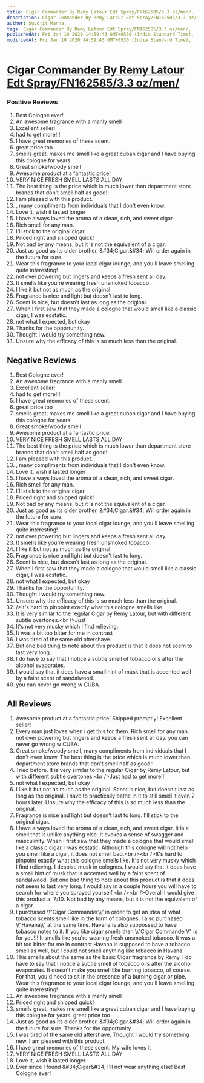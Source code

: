 ```yaml
---
title: Cigar Commander By Remy Latour Edt Spray/FN162585/3.3 oz/men/,
description: Cigar Commander By Remy Latour Edt Spray/FN162585/3.3 oz/men/,
author: Suvojit Manna,
tags: Cigar Commander By Remy Latour Edt Spray/FN162585/3.3 oz/men/,
publishedAt: Fri Jan 10 2020 14:59:43 GMT+0530 (India Standard Time),
modifiedAt: Fri Jan 10 2020 14:59:43 GMT+0530 (India Standard Time),
---
```


# [Cigar Commander By Remy Latour Edt Spray/FN162585/3.3 oz/men/](https://products.checkmycream.com/products/Cigar-Commander-By-Remy-Latour-Edt-SprayFN1625853.3-ozmen.html)

### Positive Reviews

<ol>
      <li>Best Cologne ever!</li>
      <li>An awesome fragrance with a manly smell</li>
      <li>Excellent seller!</li>
      <li>had to get more!!!</li>
      <li>I have great memories of these scent.</li>
      <li>great price too</li>
      <li>smells great, makes me smell like a great cuban cigar and I have buying this cologne for years.</li>
      <li>Great smoke/woody smell</li>
      <li>Awesome product at a fantastic price!</li>
      <li>VERY NICE FRESH SMELL LASTS ALL DAY</li>
      <li>The best thing is the price which is much lower than department store brands that don&#x27;t smell half as good!!</li>
      <li>I am pleased with this product.</li>
      <li>, many compliments from individuals that I don&#x27;t even know.</li>
      <li>Love it, wish it lasted longer</li>
      <li>I have always loved the aroma of a clean, rich, and sweet cigar.</li>
      <li>Rich smell for any man.</li>
      <li>I&#x27;ll stick to the original cigar.</li>
      <li>Priced right and shipped quick!</li>
      <li>Not bad by any means, but it is not the equivalent of a cigar.</li>
      <li>Just as good as its older brother, &amp;#34;Cigar.&amp;#34;  Will order again in the future for sure.  </li>
      <li>Wear this fragrance to your local cigar lounge, and you&#x27;ll leave smelling quite interesting!</li>
      <li>not over powering but lingers and keeps a fresh sent all day.</li>
      <li>It smells like you&#x27;re wearing fresh unsmoked tobacco.</li>
      <li>I like it but not as much as the original.  </li>
      <li>Fragrance is nice and light but doesn&#x27;t last to long.</li>
      <li>Scent is nice, but doesn&#x27;t last as long as the original.  </li>
      <li>When I first saw that they made a cologne that would  smell like a classic cigar, I was ecstatic.  </li>
      <li>not what I expected, but okay</li>
      <li>Thanks for the opportunity.</li>
      <li>Thought I would try something new.  </li>
      <li>Unsure why the efficacy of this is so much less than the original.</li>
</ol>


<h2>Negative Reviews</h2>
<ol>
<li> Best Cologne ever!</li>
<li> An awesome fragrance with a manly smell</li>
<li> Excellent seller!</li>
<li> had to get more!!!</li>
<li> I have great memories of these scent.</li>
<li> great price too</li>
<li> smells great, makes me smell like a great cuban cigar and I have buying this cologne for years.</li>
<li> Great smoke/woody smell</li>
<li> Awesome product at a fantastic price!</li>
<li> VERY NICE FRESH SMELL LASTS ALL DAY</li>
<li> The best thing is the price which is much lower than department store brands that don&#x27;t smell half as good!!</li>
<li> I am pleased with this product.</li>
<li> , many compliments from individuals that I don&#x27;t even know.</li>
<li> Love it, wish it lasted longer</li>
<li> I have always loved the aroma of a clean, rich, and sweet cigar.</li>
<li> Rich smell for any man.</li>
<li> I&#x27;ll stick to the original cigar.</li>
<li> Priced right and shipped quick!</li>
<li> Not bad by any means, but it is not the equivalent of a cigar.</li>
<li> Just as good as its older brother, &amp;#34;Cigar.&amp;#34;  Will order again in the future for sure.  </li>
<li> Wear this fragrance to your local cigar lounge, and you&#x27;ll leave smelling quite interesting!</li>
<li> not over powering but lingers and keeps a fresh sent all day.</li>
<li> It smells like you&#x27;re wearing fresh unsmoked tobacco.</li>
<li> I like it but not as much as the original.  </li>
<li> Fragrance is nice and light but doesn&#x27;t last to long.</li>
<li> Scent is nice, but doesn&#x27;t last as long as the original.  </li>
<li> When I first saw that they made a cologne that would  smell like a classic cigar, I was ecstatic.  </li>
<li> not what I expected, but okay</li>
<li> Thanks for the opportunity.</li>
<li> Thought I would try something new.  </li>
<li> Unsure why the efficacy of this is so much less than the original.</li>
<li> /&gt;It&#x27;s hard to pinpoint exactly what this cologne smells like.</li>
<li> It is very similar to the regular Cigar by Remy Latour, but with different subtle overtones.&lt;br /&gt;Just</li>
<li> It&#x27;s not very musky which I find relieving.</li>
<li> It was a bit too bitter for me in contrast</li>
<li> I was tired of the same old aftershave.  </li>
<li> But one bad thing to note about this product is that it does not seem to last very long.</li>
<li> I do have to say that I notice a subtle smell of tobacco oils after the alcohol evaporates.  </li>
<li> I would say that it does have a small hint of musk that is accented well by a faint scent of sandalwood.</li>
<li> you can never go wrong w CUBA.</li>
</ol>

<h2>All Reviews</h2>

<ol>
    <li> Awesome product at a fantastic price! Shipped promptly! Excellent seller!</li>
    <li> Every man just loves when i get this for them. Rich smell for any man. not over powering but lingers and keeps a fresh sent all day. you can never go wrong w CUBA.</li>
    <li> Great smoke/woody smell, many compliments from individuals that I don&#x27;t even know. The best thing is the price which is much lower than department store brands that don&#x27;t smell half as good!!</li>
    <li> Tried before. It is very similar to the regular Cigar by Remy Latour, but with different subtle overtones.&lt;br /&gt;Just had to get more!!!</li>
    <li> not what I expected, but okay</li>
    <li> I like it but not as much as the original.  Scent is nice, but doesn&#x27;t last as long as the original.  I have to practically bathe in it to still smell it even 2 hours later.  Unsure why the efficacy of this is so much less than the original.</li>
    <li> Fragrance is nice and light but doesn&#x27;t last to long. I&#x27;ll stick to the original cigar.</li>
    <li> I have always loved the aroma of a clean, rich, and sweet cigar. It is a smell that is unlike anything else. It evokes a sense of swagger and masculinity. When I first saw that they made a cologne that would  smell like a classic cigar, I was ecstatic.  Although this cologne will not help you smell like a cigar, it does not smell bad.&lt;br /&gt;&lt;br /&gt;It&#x27;s hard to pinpoint exactly what this cologne smells like. It&#x27;s not very musky which I find relieving. I despise musk in colognes. I would say that it does have a small hint of musk that is accented well by a faint scent of sandalwood. But one bad thing to note about this product is that it does not seem to last very long. I would say in a couple hours you will have to search for where you sprayed yourself.&lt;br /&gt;&lt;br /&gt;Overall I would give this product a. 7/10. Not bad by any means, but it is not the equivalent of a cigar.</li>
    <li> I purchased \\&quot;Cigar Commander\\&quot; in order to get an idea of what tobacco scents smell like in the form of colognes. I also purchased \\&quot;Havana\\&quot; at the same time. Havana is also suppossed to have tobacco notes to it. If you like cigar smells then \\&quot;Cigar Commander\\&quot; is for you!!! It smells like you&#x27;re wearing fresh unsmoked tobacco. It was a bit too bitter for me in contrast Havana is supposed to have a tobacco smell as well, but I could not smell anything like tobacco in Havana.</li>
    <li> This smells about the same as the basic Cigar fragrance by Remy.  I do have to say that I notice a subtle smell of tobacco oils after the alcohol evaporates.  It doesn&#x27;t make you smell like burning tobacco, of course.  For that, you&#x27;d need to sit in the presence of a burning cigar or pipe.  Wear this fragrance to your local cigar lounge, and you&#x27;ll leave smelling quite interesting!</li>
    <li> An awesome fragrance with a manly smell</li>
    <li> Priced right and shipped quick!</li>
    <li> smells great, makes me smell like a great cuban cigar and I have buying this cologne for years. great price too</li>
    <li> Just as good as its older brother, &amp;#34;Cigar.&amp;#34;  Will order again in the future for sure.  Thanks for the opportunity.</li>
    <li> I was tired of the same old aftershave.  Thought I would try something new.  I am pleased with this product.</li>
    <li> I have great memories of these scent. My wife loves it</li>
    <li> VERY NICE FRESH SMELL LASTS ALL DAY</li>
    <li> Love it, wish it lasted longer</li>
    <li> Ever since I found &amp;#34;Cigar&amp;#34; I&#x27;ll not wear anything else! Best Cologne ever!</li>
</ol>




